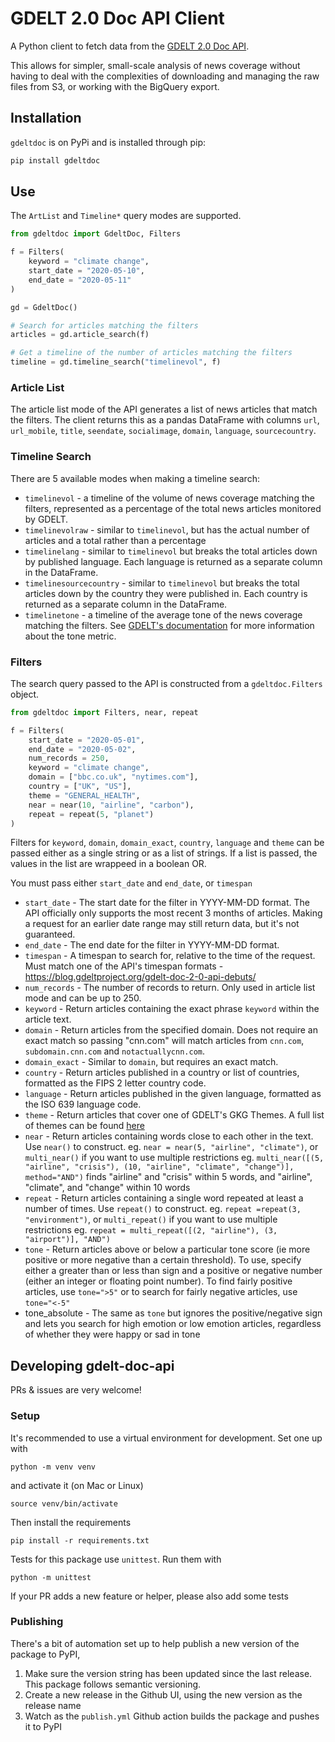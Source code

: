 # GDELT 2.0 Doc API Client

A Python client to fetch data from the [GDELT 2.0 Doc API](https://blog.gdeltproject.org/gdelt-doc-2-0-api-debuts/).

This allows for simpler, small-scale analysis of news coverage without having to deal with the complexities of downloading and managing the raw files from S3, or working with the BigQuery export.

## Installation

`gdeltdoc` is on PyPi and is installed through pip:

```bash
pip install gdeltdoc
```

## Use

The `ArtList` and `Timeline*` query modes are supported.

```python
from gdeltdoc import GdeltDoc, Filters

f = Filters(
    keyword = "climate change",
    start_date = "2020-05-10",
    end_date = "2020-05-11"
)

gd = GdeltDoc()

# Search for articles matching the filters
articles = gd.article_search(f)

# Get a timeline of the number of articles matching the filters
timeline = gd.timeline_search("timelinevol", f)
```

### Article List

The article list mode of the API generates a list of news articles that match the filters. The client returns this as a pandas DataFrame with columns `url`, `url_mobile`, `title`, `seendate`, `socialimage`, `domain`, `language`, `sourcecountry`.

### Timeline Search

There are 5 available modes when making a timeline search:

- `timelinevol` - a timeline of the volume of news coverage matching the filters, represented as a percentage of the total news articles monitored by GDELT.
- `timelinevolraw` - similar to `timelinevol`, but has the actual number of articles and a total rather than a percentage
- `timelinelang` - similar to `timelinevol` but breaks the total articles down by published language. Each language is returned as a separate column in the DataFrame.
- `timelinesourcecountry` - similar to `timelinevol` but breaks the total articles down by the country they were published in. Each country is returned as a separate column in the DataFrame.
- `timelinetone` - a timeline of the average tone of the news coverage matching the filters. See [GDELT's documentation](https://blog.gdeltproject.org/gdelt-doc-2-0-api-debuts/) for more information about the tone metric.

### Filters

The search query passed to the API is constructed from a `gdeltdoc.Filters` object.

```python
from gdeltdoc import Filters, near, repeat

f = Filters(
    start_date = "2020-05-01",
    end_date = "2020-05-02",
    num_records = 250,
    keyword = "climate change",
    domain = ["bbc.co.uk", "nytimes.com"],
    country = ["UK", "US"],
    theme = "GENERAL_HEALTH",
    near = near(10, "airline", "carbon"),
    repeat = repeat(5, "planet")
)
```

Filters for `keyword`, `domain`, `domain_exact`, `country`, `language` and `theme` can be passed either as a single string or as a list of strings. If a list is passed, the values in the list are wrappeed in a boolean OR.

You must pass either `start_date` and `end_date`, or `timespan`

- `start_date` - The start date for the filter in YYYY-MM-DD format. The API officially only supports the most recent 3 months of articles. Making a request for an earlier date range may still return data, but it's not guaranteed.
- `end_date` - The end date for the filter in YYYY-MM-DD format.
- `timespan` - A timespan to search for, relative to the time of the request. Must match one of the API's timespan formats - https://blog.gdeltproject.org/gdelt-doc-2-0-api-debuts/
- `num_records` - The number of records to return. Only used in article list mode and can be up to 250.
- `keyword` - Return articles containing the exact phrase `keyword` within the article text.
- `domain` - Return articles from the specified domain. Does not require an exact match so passing "cnn.com" will match articles from `cnn.com`, `subdomain.cnn.com` and `notactuallycnn.com`.
- `domain_exact` - Similar to `domain`, but requires an exact match.
- `country` - Return articles published in a country or list of countries, formatted as the FIPS 2 letter country code.
- `language` - Return articles published in the given language, formatted as the ISO 639 language code.
- `theme` - Return articles that cover one of GDELT's GKG Themes. A full list of themes can be found [here](http://data.gdeltproject.org/api/v2/guides/LOOKUP-GKGTHEMES.TXT)
- `near` - Return articles containing words close to each other in the text. Use `near()` to construct. eg. `near = near(5, "airline", "climate")`, or `multi_near()` if you want to use multiple restrictions eg. `multi_near([(5, "airline", "crisis"), (10, "airline", "climate", "change")], method="AND")` finds "airline" and "crisis" within 5 words, and "airline", "climate", and "change" within 10 words
- `repeat` - Return articles containing a single word repeated at least a number of times. Use `repeat()` to construct. eg. `repeat =repeat(3, "environment")`, or `multi_repeat()` if you want to use multiple restrictions eg. `repeat = multi_repeat([(2, "airline"), (3, "airport")], "AND")`
- `tone` - Return articles above or below a particular tone score (ie more positive or more negative than a certain threshold). To use, specify either a greater than or less than sign and a positive or negative number (either an integer or floating point number). To find fairly positive articles, use `tone=">5"` or to search for fairly negative articles, use `tone="<-5"`
- tone_absolute - The same as `tone` but ignores the positive/negative sign and lets you search for high emotion or low emotion articles, regardless of whether they were happy or sad in tone

## Developing gdelt-doc-api

PRs & issues are very welcome!

### Setup

It's recommended to use a virtual environment for development. Set one up with

```
python -m venv venv
```

and activate it (on Mac or Linux)

```
source venv/bin/activate
```

Then install the requirements

```
pip install -r requirements.txt
```

Tests for this package use `unittest`. Run them with

```
python -m unittest
```

If your PR adds a new feature or helper, please also add some tests

### Publishing

There's a bit of automation set up to help publish a new version of the package to PyPI,

1. Make sure the version string has been updated since the last release. This package follows semantic versioning.
2. Create a new release in the Github UI, using the new version as the release name
3. Watch as the `publish.yml` Github action builds the package and pushes it to PyPI
